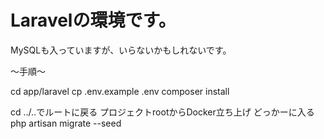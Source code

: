 # Laravelの環境です。
MySQLも入っていますが、いらないかもしれないです。

〜手順〜

cd app/laravel
cp .env.example .env
composer install

cd ../..でルートに戻る
プロジェクトrootからDocker立ち上げ
どっかーに入る
php artisan migrate --seed
